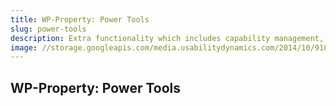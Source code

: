 ```yaml
---
title: WP-Property: Power Tools
slug: power-tools
description: Extra functionality which includes capability management, white labeling the control panel, and changes menu titles.
image: //storage.googleapis.com/media.usabilitydynamics.com/2014/10/918a273b-wpproperty-extension-power_tools-icon-300x300.png
---
```


## WP-Property: Power Tools